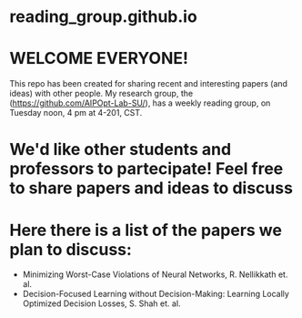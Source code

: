 # reading_group.github.io

# WELCOME EVERYONE!

This repo has been created for sharing recent and interesting papers (and ideas) with other people.
My research group, the (https://github.com/AIPOpt-Lab-SU/), has a weekly reading group, on Tuesday noon, 4 pm at 4-201, CST.
# We'd like other students and professors to partecipate! Feel free to share papers and ideas to discuss
# Here there is a list of the papers we plan to discuss:
- Minimizing Worst-Case Violations of Neural Networks, R. Nellikkath et. al.
- Decision-Focused Learning without Decision-Making: Learning Locally Optimized Decision Losses, S. Shah et. al.
